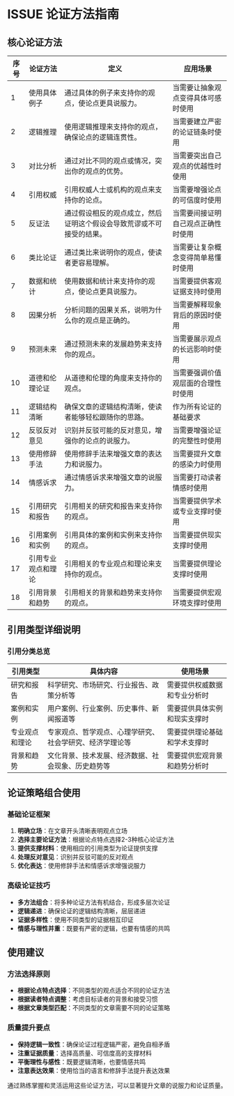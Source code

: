 # ISSUE 论证方法指南

## 核心论证方法

| 序号 | 论证方法 | 定义 | 应用场景 |
|------|----------|------|----------|
| 1 | 使用具体例子 | 通过具体的例子来支持你的观点，使论点更具说服力。 | 当需要让抽象观点变得具体可感时使用 |
| 2 | 逻辑推理 | 使用逻辑推理来支持你的观点，确保论点的逻辑连贯性。 | 当需要建立严密的论证链条时使用 |
| 3 | 对比分析 | 通过对比不同的观点或情况，突出你的观点的优势。 | 当需要突出自己观点的优越性时使用 |
| 4 | 引用权威 | 引用权威人士或机构的观点来支持你的论点。 | 当需要增强论点的可信度时使用 |
| 5 | 反证法 | 通过假设相反的观点成立，然后证明这个假设会导致荒谬或不可接受的结果。 | 当需要间接证明自己观点正确性时使用 |
| 6 | 类比论证 | 通过类比来说明你的观点，使读者更容易理解。 | 当需要让复杂概念变得简单易懂时使用 |
| 7 | 数据和统计 | 使用数据和统计来支持你的观点，使论点更具说服力。 | 当需要提供客观证据支持时使用 |
| 8 | 因果分析 | 分析问题的因果关系，说明为什么你的观点是正确的。 | 当需要解释现象背后的原因时使用 |
| 9 | 预测未来 | 通过预测未来的发展趋势来支持你的观点。 | 当需要展示观点的长远影响时使用 |
| 10 | 道德和伦理论证 | 从道德和伦理的角度来支持你的观点。 | 当需要强调价值观层面的合理性时使用 |
| 11 | 逻辑结构清晰 | 确保文章的逻辑结构清晰，使读者能够轻松跟随你的思路。 | 作为所有论证的基础要求 |
| 12 | 反驳反对意见 | 识别并反驳可能的反对意见，增强你的论点的说服力。 | 当需要增强论证的完整性时使用 |
| 13 | 使用修辞手法 | 使用修辞手法来增强文章的表达力和说服力。 | 当需要提升文章的感染力时使用 |
| 14 | 情感诉求 | 通过情感诉求来增强文章的说服力。 | 当需要打动读者情感时使用 |
| 15 | 引用研究和报告 | 引用相关的研究和报告来支持你的观点。 | 当需要提供学术或专业支撑时使用 |
| 16 | 引用案例和实例 | 引用具体的案例和实例来支持你的观点。 | 当需要提供现实支撑时使用 |
| 17 | 引用专业观点和理论 | 引用相关的专业观点和理论来支持你的观点。 | 当需要提供理论支撑时使用 |
| 18 | 引用背景和趋势 | 引用相关的背景和趋势来支持你的观点。 | 当需要提供宏观环境支撑时使用 |

## 引用类型详细说明

### 引用分类总览

| 引用类型 | 具体内容 | 使用场景 |
|----------|----------|----------|
| 研究和报告 | 科学研究、市场研究、行业报告、政策分析等 | 需要提供权威数据和专业分析时 |
| 案例和实例 | 用户案例、行业案例、历史事件、新闻报道等 | 需要提供具体实例和现实支撑时 |
| 专业观点和理论 | 专家观点、哲学观点、心理学研究、社会学研究、经济学理论等 | 需要提供理论基础和学术支撑时 |
| 背景和趋势 | 文化背景、技术发展、经济数据、社会现象、历史趋势等 | 需要提供宏观背景和趋势分析时 |

## 论证策略组合使用

### 基础论证框架
1. **明确立场**：在文章开头清晰表明观点立场
2. **选择主要论证方法**：根据论点特点选择2-3种核心论证方法
3. **提供支撑材料**：使用相应的引用类型为论证提供支撑
4. **处理反对意见**：识别并反驳可能的反对观点
5. **优化表达**：使用修辞手法和情感诉求增强说服力

### 高级论证技巧
- **多方法组合**：将多种论证方法有机结合，形成多层次论证
- **逻辑递进**：确保论证的逻辑结构清晰，层层递进
- **证据多样性**：使用不同类型的证据相互印证
- **情感与理性并重**：既要有严密的逻辑，也要有情感的共鸣

## 使用建议

### 方法选择原则
- **根据论点特点选择**：不同类型的观点适合不同的论证方法
- **根据读者特点调整**：考虑目标读者的背景和接受习惯
- **根据文章类型匹配**：不同类型的文章需要不同的论证策略

### 质量提升要点
- **保持逻辑一致性**：确保论证过程逻辑严密，避免自相矛盾
- **注重证据质量**：选择高质量、可信度高的支撑材料
- **平衡理性与感性**：既要逻辑清晰，也要情感共鸣
- **注意表达效果**：使用恰当的语言和修辞手法提升表达效果

通过熟练掌握和灵活运用这些论证方法，可以显著提升文章的说服力和论证质量。